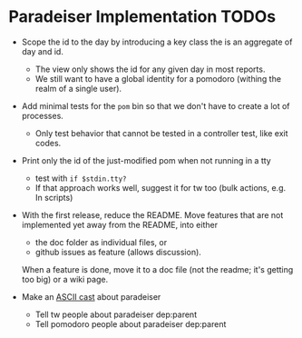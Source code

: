 # Paradeiser Implementation TODOs

* Scope the id to the day by introducing a key class the is an aggregate of day and id.
  - The view only shows the id for any given day in most reports.
  - We still want to have a global identity for a pomodoro (withing the realm of a single user).

* Add minimal tests for the `pom` bin so that we don't have to create a lot of processes.
  - Only test behavior that cannot be tested in a controller test, like exit codes.

* Print only the id of the just-modified pom when not running in a tty
  - test with `if $stdin.tty?`
  - If that approach works well, suggest it for tw too (bulk actions, e.g. In scripts)

* With the first release, reduce the README. Move features that are not implemented yet away from the README, into either
  - the doc folder as individual files, or
  - github issues as feature (allows discussion).

  When a feature is done, move it to a doc file (not the readme; it's getting too big) or a wiki page.

* Make an [ASCII cast](http://ascii.io/) about paradeiser
  - Tell tw people about paradeiser dep:parent
  - Tell pomodoro people about paradeiser dep:parent
